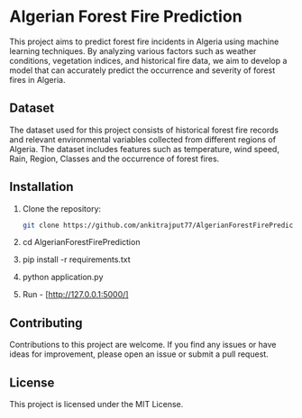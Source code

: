 # Algerian Forest Fire Prediction

This project aims to predict forest fire incidents in Algeria using machine learning techniques. By analyzing various factors such as weather conditions, vegetation indices, and historical fire data, we aim to develop a model that can accurately predict the occurrence and severity of forest fires in Algeria.

## Dataset

The dataset used for this project consists of historical forest fire records and relevant environmental variables collected from different regions of Algeria. The dataset includes features such as temperature, wind speed, Rain, Region, Classes and the occurrence of forest fires.

## Installation

1. Clone the repository:
   ```bash
   git clone https://github.com/ankitrajput77/AlgerianForestFirePrediction.git
   
2. cd AlgerianForestFirePrediction

3. pip install -r requirements.txt
 
4. python application.py

5. Run -  [http://127.0.0.1:5000/]

##  Contributing
Contributions to this project are welcome. If you find any issues or have ideas for improvement, please open an issue or submit a pull request.

## License
This project is licensed under the MIT License.

